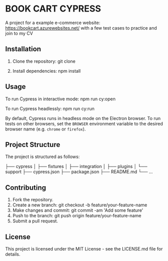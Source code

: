 # BOOK CART CYPRESS

A project for a example e-commerce website: https://bookcart.azurewebsites.net/  with a few test cases to practice and join to my CV

## Installation

1. Clone the repository:
    git clone <repository URL>

2. Install dependencies:
   npm install


## Usage

To run Cypress in interactive mode:
npm run cy:open


To run Cypress headlessly:
npm run cy:run

By default, Cypress runs in headless mode on the Electron browser. To run tests on other browsers, set the `BROWSER` environment variable to the desired browser name (e.g. `chrome` or `firefox`).

## Project Structure

The project is structured as follows:

├── cypress
│ ├── fixtures
│ ├── integration
│ ├── plugins
│ └── support
├── cypress.json
├── package.json
├── README.md
└── ...

## Contributing

1. Fork the repository.
2. Create a new branch: git checkout -b feature/your-feature-name
3. Make changes and commit: git commit -am 'Add some feature'
4. Push to the branch: git push origin feature/your-feature-name
5. Submit a pull request.

## License
This project is licensed under the MIT License - see the LICENSE.md file for details.

